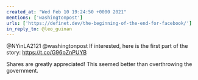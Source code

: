 ```yaml
---
created_at: "Wed Feb 10 19:24:50 +0000 2021"
mentions: ['washingtonpost']
urls: ['https://definet.dev/the-beginning-of-the-end-for-facebook/']
in_reply_to: @leo_guinan
---
```


@NYinLA2121 @washingtonpost If interested, here is the first part of the story: https://t.co/G96pZnPUYB

Shares are greatly appreciated! This seemed better than overthrowing the government.